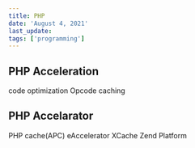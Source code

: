 ```yaml
---
title: PHP
date: 'August 4, 2021'
last_update:
tags: ['programming']
---
```


## PHP Acceleration

code optimization
Opcode caching

## PHP Accelarator

PHP cache(APC)
eAccelerator
XCache
Zend Platform
